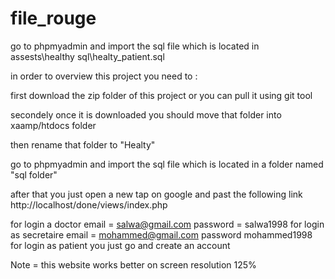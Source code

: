 # file_rouge

go to phpmyadmin and import the sql file which is located in assests\healthy sql\healty_patient.sql


in order to overview this project you need to :

first download the zip folder of this project or you can pull it using git tool

secondely once it is downloaded you should move that folder into xaamp/htdocs folder

then rename that folder to "Healty"

go to phpmyadmin and import the sql file which is located in a folder named "sql folder"

after that you just open a new tap on google and past the following link http://localhost/done/views/index.php

for login a doctor  email = salwa@gmail.com password = salwa1998
for login as secretaire  email = mohammed@gmail.com password mohammed1998
for login as patient you just go and create an account


Note = this website works better on screen resolution 125%
